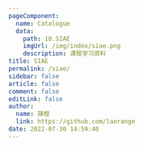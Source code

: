 ```yaml
---
pageComponent: 
  name: Catalogue
  data: 
    path: 10.SIAE
    imgUrl: /img/index/siae.png
    description: 课程学习资料
title: SIAE
permalink: /siae/
sidebar: false
article: false
comment: false
editLink: false
author: 
  name: 辣橙
  link: https://github.com/laorange
date: 2022-07-30 14:59:40
---
```

